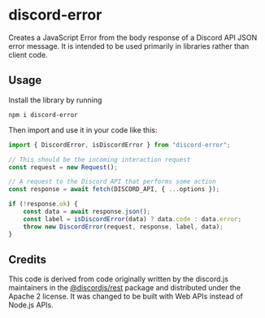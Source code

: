 # discord-error

Creates a JavaScript Error from the body response of a Discord API JSON error message. It is intended to be used primarily in libraries rather than client code.

## Usage

Install the library by running

```
npm i discord-error
```

Then import and use it in your code like this:

```js
import { DiscordError, isDiscordError } from "discord-error";

// This should be the incoming interaction request
const request = new Request();

// A request to the Discord API that performs some action
const response = await fetch(DISCORD_API, { ...options });

if (!response.ok) {
	const data = await response.json();
	const label = isDiscordError(data) ? data.code : data.error;
	throw new DiscordError(request, response, label, data);
}
```

## Credits

This code is derived from code originally written by the discord.js maintainers in the [@discordjs/rest](https://www.npmjs.com/package/@discordjs/rest) package and distributed under the Apache 2 license. It was changed to be built with Web APIs instead of Node.js APIs.
